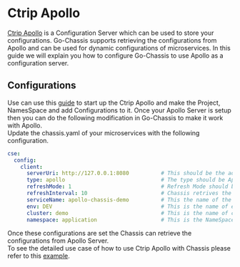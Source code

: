 # Ctrip Apollo
[Ctrip Apollo](https://github.com/ctripcorp/apollo) is a Configuration Server which can be used to store your configurations. Go-Chassis supports retrieving the configurations from Apollo and can be used for dynamic configurations of microservices. In this guide we will explain you how to configure Go-Chassis to use Apollo as a configuration server.

## Configurations
Use can use this [guide](https://github.com/ctripcorp/apollo/wiki) to start up the Ctrip Apollo and make the Project, NamesSpace and add Configurations to it. Once your Apollo Server is setup then you can do the following modification in Go-Chassis to make it work with Apollo.  
Update the chassis.yaml of your microservices with the following configuration.
```yaml
cse:
  config:
    client:
      serverUri: http://127.0.0.1:8080          # This should be the address of your Apollo Server
      type: apollo                              # The type should be Apollo
      refreshMode: 1                            # Refresh Mode should be 1 so that Chassis-pulls the Configuration periodically
      refreshInterval: 10                       # Chassis retrives the configurations from Apollo at this interval
      serviceName: apollo-chassis-demo          # This the name of the project in Apollo Server
      env: DEV                                  # This is the name of environment to which configurations belong in Apollo
      cluster: demo                             # This is the name of cluster to which your Project belongs in Apollo
      namespace: application                    # This is the NameSpace to which your configurations belong in the project.
```
Once these configurations are set the Chassis can retrieve the configurations from Apollo Server.  
To see the detailed use case of how to use Ctrip Apollo with Chassis please refer to this [example](https://github.com/asifdxtreme/chassis-apollo-example).